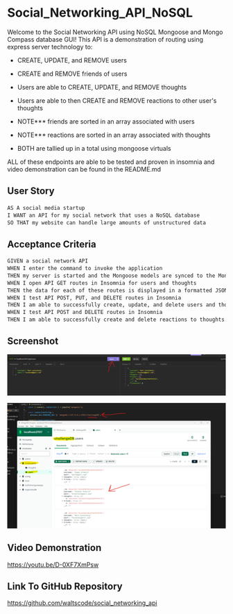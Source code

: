 # Social_Networking_API_NoSQL

Welcome to the Social Networking API using NoSQL Mongoose and Mongo Compass database GUI! This API is a demonstration of routing using express server technology to: 

- CREATE, UPDATE, and REMOVE users
- CREATE and REMOVE friends of users
- Users are able to CREATE, UPDATE, and REMOVE thoughts 
- Users are able to then CREATE and REMOVE reactions to other user's thoughts

- NOTE*** friends are sorted in an array associated with users 
- NOTE*** reactions are sorted in an array associated with thoughts
- BOTH are tallied up in a total using mongoose virtuals

ALL of these endpoints are able to be tested and proven in insomnia and video demonstration can be found in the README.md

## User Story

```md
AS A social media startup
I WANT an API for my social network that uses a NoSQL database
SO THAT my website can handle large amounts of unstructured data
```

## Acceptance Criteria

```md
GIVEN a social network API
WHEN I enter the command to invoke the application
THEN my server is started and the Mongoose models are synced to the MongoDB database
WHEN I open API GET routes in Insomnia for users and thoughts
THEN the data for each of these routes is displayed in a formatted JSON
WHEN I test API POST, PUT, and DELETE routes in Insomnia
THEN I am able to successfully create, update, and delete users and thoughts in my database
WHEN I test API POST and DELETE routes in Insomnia
THEN I am able to successfully create and delete reactions to thoughts and add and remove friends to a user’s friend list
```

## Screenshot

![Alt text](image.png)

![Alt text](image-1.png)

## Video Demonstration

https://youtu.be/D-0XF7XmPsw 

## Link To GitHub Repository

https://github.com/waltscode/social_networking_api
